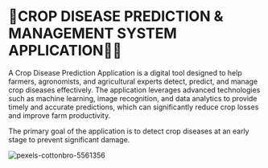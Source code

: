 <h1>🌾CROP DISEASE PREDICTION & MANAGEMENT SYSTEM APPLICATION📲🌱</h1>

A Crop Disease Prediction Application is a digital tool designed to help farmers, agronomists, and agricultural experts detect, predict, and manage crop diseases effectively. The application leverages advanced technologies such as machine learning, image recognition, and data analytics to provide timely and accurate predictions, which can significantly reduce crop losses and improve farm productivity.

The primary goal of the application is to detect crop diseases at an early stage to prevent significant damage.

![pexels-cottonbro-5561356](https://github.com/user-attachments/assets/5c4e8797-3d36-4684-bad5-373c4e68cee9)
